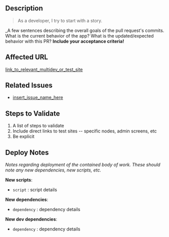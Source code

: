 ## Description
> As a developer, I try to start with a story.

_A few sentences describing the overall goals of the pull request's commits.
What is the current behavior of the app? What is the updated/expected behavior
with this PR? **Include your acceptance criteria!**

## Affected URL
[link_to_relevant_multidev_or_test_site](insert_link_here)


## Related Issues

* [insert_issue_name_here](insert_link_here)


## Steps to Validate
1. A list of steps to validate
1. Include direct links to test sites -- specific nodes, admin screens, etc
1. Be explicit

## Deploy Notes

_Notes regarding deployment of the contained body of work. These should note any
new dependencies, new scripts, etc._

**New scripts**:

- `script` : script details

**New dependencies**:

- `dependency` : dependency details

**New dev dependencies**:

- `dependency` : dependency details

